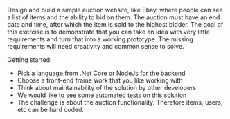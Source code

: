 Design and build a simple auction website, like Ebay, where people can see a list of items and the ability to bid on them. The auction must have an end date and time, after which the item is sold to the highest bidder. The goal of this exercise is to demonstrate that you can take an idea with very little requirements and turn that into a working prototype. The missing requirements will need creativity and common sense to solve.

Getting started:

- Pick a language from .Net Core or NodeJs for the backend
- Choose a front-end frame work that you like working with
- Think about maintainability of the solution by other developers
- We would like to see some automated tests on this solution
- The challenge is about the auction functionality. Therefore items, users, etc can be hard coded.
